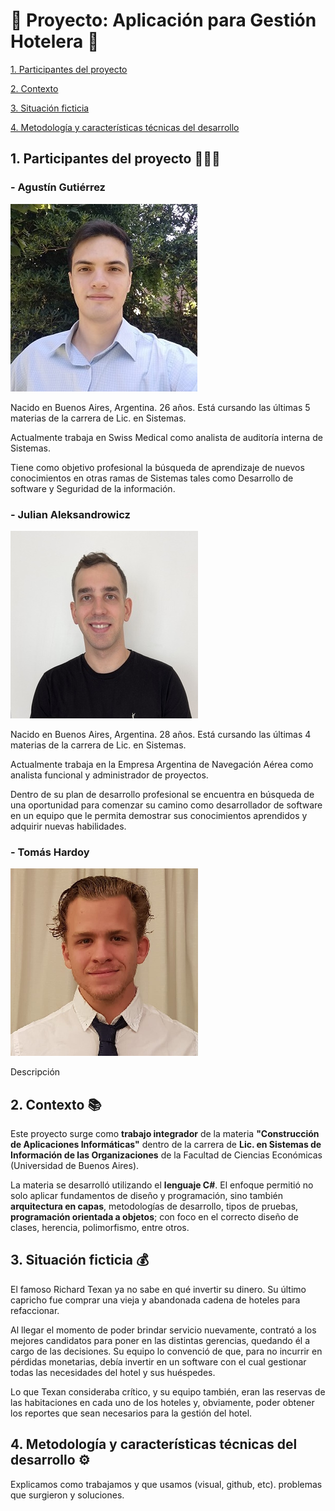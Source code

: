 # 🏨 Proyecto: Aplicación para Gestión Hotelera 🏨

[1. Participantes del proyecto](https://github.com/gutipy/CAI-TP_GRUPAL-Hotel#1-participantes-del-proyecto-)

[2. Contexto](https://github.com/gutipy/CAI-TP_GRUPAL-Hotel#2-contexto-)

[3. Situación ficticia](https://github.com/gutipy/CAI-TP_GRUPAL-Hotel#3-situación-ficticia-)

[4. Metodología y características técnicas del desarrollo](https://github.com/gutipy/CAI-TP_GRUPAL-Hotel#4-metodolog%C3%ADa-y-caracter%C3%ADsticas-técnicas-del-desarrollo-%EF%B8%8F)

## 1. Participantes del proyecto 👨🏻‍💻

### - Agustín Gutiérrez

![Foto de perfil de Agustín Gutiérrez](https://github.com/gutipy/CAI-TP_GRUPAL-Hotel/blob/bc72f5430ffbf8da2d4bef8d2cf6aadfbd787e24/Imagenes/perfil_agustin.jpg)

Nacido en Buenos Aires, Argentina. 26 años. Está cursando las últimas 5 materias de la carrera de Lic. en Sistemas.

Actualmente trabaja en Swiss Medical como analista de auditoría interna de Sistemas.

Tiene como objetivo profesional la búsqueda de aprendizaje de nuevos conocimientos en otras ramas de Sistemas tales como Desarrollo de software y Seguridad de la información.

### - Julian Aleksandrowicz

![Foto de perfil de Julián Aleksandrowicz](https://github.com/gutipy/CAI-TP_GRUPAL-Hotel/blob/f05c9549beb923bda129206b6a797e33f29f0e74/Imagenes/perfil_julian.jpeg)

Nacido en Buenos Aires, Argentina. 28 años. Está cursando las últimas 4 materias de la carrera de Lic. en Sistemas.

Actualmente trabaja en la Empresa Argentina de Navegación Aérea como analista funcional y administrador de proyectos.

Dentro de su plan de desarrollo profesional se encuentra en búsqueda de una oportunidad para comenzar su camino como desarrollador de software en un equipo que le permita demostrar sus conocimientos aprendidos y adquirir nuevas habilidades.

### - Tomás Hardoy

![Foto de perfil de Tomás Hardoy](https://github.com/gutipy/CAI-TP_GRUPAL-Hotel/blob/41c763809828720df8a759de7fc895f6b8939797/Imagenes/tomas_hardoy1.png)

Descripción

## 2. Contexto 📚

Este proyecto surge como **trabajo integrador** de la materia **"Construcción de Aplicaciones Informáticas"** dentro de la carrera de **Lic. en Sistemas de Información de las Organizaciones** de la Facultad de Ciencias Económicas (Universidad de Buenos Aires).

La materia se desarrolló utilizando el **lenguaje C#**. El enfoque permitió no solo aplicar fundamentos de diseño y programación, sino también **arquitectura en capas**, metodologías de desarrollo, tipos de pruebas, **programación orientada a objetos**; con foco en el correcto diseño de clases, herencia, polimorfismo, entre otros.

## 3. Situación ficticia 💰

El famoso Richard Texan ya no sabe en qué invertir su dinero. Su último capricho fue comprar una vieja y abandonada cadena de hoteles para refaccionar.


Al llegar el momento de poder brindar servicio nuevamente, contrató a los mejores candidatos para poner en las distintas gerencias, quedando él a cargo de las decisiones. Su equipo lo convenció de que, para no incurrir en pérdidas monetarias, debía invertir en un software con el cual gestionar todas las necesidades del hotel y sus huéspedes.


Lo que Texan consideraba crítico, y su equipo también, eran las reservas de las habitaciones en cada uno de los hoteles y, obviamente, poder obtener los reportes que sean necesarios para la gestión del hotel.

## 4. Metodología y características técnicas del desarrollo ⚙️

Explicamos como trabajamos y que usamos (visual, github, etc). problemas que surgieron y soluciones.

